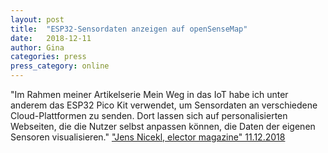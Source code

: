 ```yaml
---
layout: post
title:  "ESP32-Sensordaten anzeigen auf openSenseMap"
date:   2018-12-11 
author: Gina
categories: press
press_category: online
---
```

"Im Rahmen meiner Artikelserie Mein Weg in das IoT habe ich unter anderem das ESP32 Pico Kit verwendet, um Sensordaten an verschiedene Cloud-Plattformen zu senden. Dort lassen sich auf personalisierten Webseiten, die die Nutzer selbst anpassen können, die Daten der eigenen Sensoren visualisieren." 
<a href="https://www.elektormagazine.de/news/esp32-sensordaten-anzeigen-auf-opensensemap" target="_blank">"Jens Nicekl, elector magazine" 11.12.2018</a>
